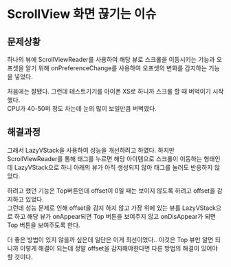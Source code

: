 # ScrollView 화면 끊기는 이슈

## 문제상황

하나의 뷰에 ScrollViewReader를 사용하여 해당 뷰로 스크롤을 이동시키는 기능과 오프셋을 알기 위해 onPreferenceChange를 사용하여 오프셋의 변화를 감지하는 기능을 넣었다.

처음에는 잘됐다. 그런데 테스트기기를 아이폰 XS로 하니까 스크롤 할 때 버벅이기 시작했다.   
CPU가 40-50퍼 정도 차는데 눈의 많이 보일만큼 버벅였다.
   
## 해결과정
그래서 LazyVStack을 사용하여 성능을 개선하려고 하였다. 하지만 ScrollViewReader를 통해 태그를 누르면 해당 아이템으로 스크롤이 이동하는 형태인데 LazyVStack으로 하니 아래의 뷰가 아직 생성되지 않아 태그를 눌러도 반응하지 않았다.   

하려고 했던 기능은 Top버튼인데 offset이 0일 때는 보이지 않도록 하려고 offset을 감지하고 있었다.  
그런데 성능 문제로 인해 offset을 감지 하지 않고 가장 위에 있는 뷰를 LazyVStack으로 하고 해당 뷰가 onAppear되면 Top 버튼을 보여주지 않고 onDisAppear가 되면 Top 버튼을 보여주도록 한다.   

더 좋은 방법이 있지 않을까 싶은데 일단은 이게 최선이었다..
이것은 Top 뷰만 알면 되니까 이렇게 해결이 되는데 정말 offset을 감지해야한다면 다른 방법의 해결이 있어야 할 것이다.